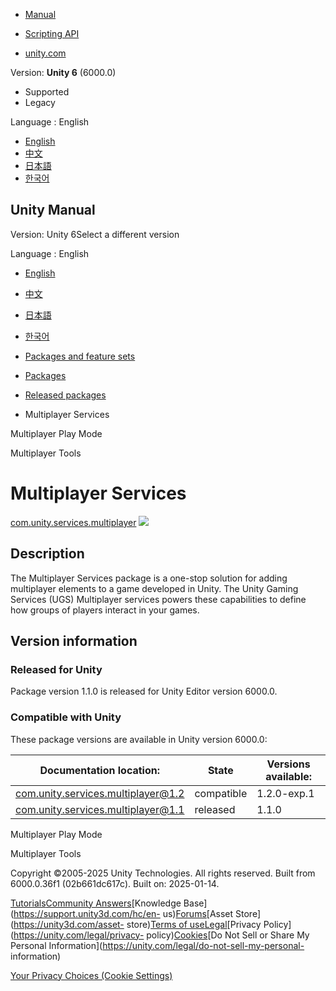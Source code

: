 [](https://docs.unity3d.com)

  * [Manual](../Manual/index.html)
  * [Scripting API](../ScriptReference/index.html)

  * [unity.com](https://unity.com/)

Version: **Unity 6** (6000.0)

  * Supported
  * Legacy

Language : English

  * [English](/Manual/com.unity.services.multiplayer.html)
  * [中文](/cn/current/Manual/com.unity.services.multiplayer.html)
  * [日本語](/ja/current/Manual/com.unity.services.multiplayer.html)
  * [한국어](/kr/current/Manual/com.unity.services.multiplayer.html)

[](https://docs.unity3d.com)

## Unity Manual

Version: Unity 6Select a different version

Language : English

  * [English](/Manual/com.unity.services.multiplayer.html)
  * [中文](/cn/current/Manual/com.unity.services.multiplayer.html)
  * [日本語](/ja/current/Manual/com.unity.services.multiplayer.html)
  * [한국어](/kr/current/Manual/com.unity.services.multiplayer.html)

  * [Packages and feature sets](PackagesList.html)
  * [Packages](Packages-all.html)
  * [Released packages](pack-safe.html)
  * Multiplayer Services 

[](com.unity.multiplayer.playmode.html)

Multiplayer Play Mode

[](com.unity.multiplayer.tools.html)

Multiplayer Tools

# Multiplayer Services

[com.unity.services.multiplayer](https://docs.unity3d.com/Packages/com.unity.services.multiplayer@1.1/manual/index.html)
![](../uploads/Main/iconRel.png)

## Description

The Multiplayer Services package is a one-stop solution for adding multiplayer
elements to a game developed in Unity. The Unity Gaming Services (UGS)
Multiplayer services powers these capabilities to define how groups of players
interact in your games.

## Version information

### Released for Unity

Package version 1.1.0 is released for Unity Editor version 6000.0.

### Compatible with Unity

These package versions are available in Unity version 6000.0:

**Documentation location:** | **State** | **Versions available:**  
---|---|---  
[com.unity.services.multiplayer@1.2](https://docs.unity3d.com/Packages/com.unity.services.multiplayer@1.2/manual/index.html) | compatible | 1.2.0-exp.1  
[com.unity.services.multiplayer@1.1](https://docs.unity3d.com/Packages/com.unity.services.multiplayer@1.1/manual/index.html) | released | 1.1.0  
  
[](com.unity.multiplayer.playmode.html)

Multiplayer Play Mode

[](com.unity.multiplayer.tools.html)

Multiplayer Tools

Copyright ©2005-2025 Unity Technologies. All rights reserved. Built from
6000.0.36f1 (02b661dc617c). Built on: 2025-01-14.

[Tutorials](https://learn.unity.com/)[Community
Answers](https://answers.unity3d.com)[Knowledge
Base](https://support.unity3d.com/hc/en-
us)[Forums](https://forum.unity3d.com)[Asset Store](https://unity3d.com/asset-
store)[Terms of
use](https://docs.unity3d.com/Manual/TermsOfUse.html)[Legal](https://unity.com/legal)[Privacy
Policy](https://unity.com/legal/privacy-
policy)[Cookies](https://unity.com/legal/cookie-policy)[Do Not Sell or Share
My Personal Information](https://unity.com/legal/do-not-sell-my-personal-
information)

[Your Privacy Choices (Cookie Settings)](javascript:void\(0\);)

